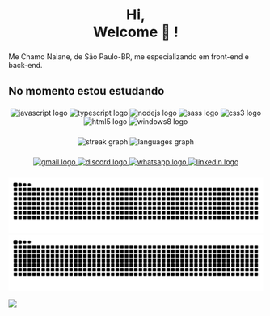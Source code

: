 <!--
**NaianeGarrido/NaianeGarrido** is a ✨ _special_ ✨ repository because its `README.md` (this file) appears on your GitHub profile.

Here are some ideas to get you started:

- 🔭 I’m currently working on ...
- 🌱 I’m currently learning ...
- 👯 I’m looking to collaborate on ...
- 🤔 I’m looking for help with ...
- 💬 Ask me about ...
- 📫 How to reach me: ...
- 😄 Pronouns: ...
- ⚡ Fun fact: ...
-->

<h1 align="center">Hi,<br>Welcome 👋 !</h1>

###

<p align="left">Me Chamo Naiane, de São Paulo-BR, me especializando em front-end e back-end. <br>

## No momento estou estudando</p>

###

<div align="center">

  <img src="https://cdn.jsdelivr.net/gh/devicons/devicon/icons/javascript/javascript-original.svg" width="57" height="37" alt="javascript logo" />
  
  <img src="https://cdn.jsdelivr.net/gh/devicons/devicon/icons/typescript/typescript-original.svg" width="57" height="37" alt="typescript logo"  />
  
  <img src="https://cdn.jsdelivr.net/gh/devicons/devicon/icons/nodejs/nodejs-original.svg" width="57" height="37" alt="nodejs logo"  />
  
  <img src="https://cdn.jsdelivr.net/gh/devicons/devicon/icons/sass/sass-original.svg" width="57" height="37" alt="sass logo"  />
  
  <img src="https://cdn.jsdelivr.net/gh/devicons/devicon/icons/css3/css3-original.svg" width="57" height="37" alt="css3 logo"  />
  
  <img src="https://cdn.jsdelivr.net/gh/devicons/devicon/icons/html5/html5-original.svg" width="57" height="37" alt="html5 logo"  />
  
  <img src="https://cdn.jsdelivr.net/gh/devicons/devicon/icons/windows8/windows8-original.svg" width="57" height="37" alt="windows8 logo"/>
</div>

###

<div align="center">
  <img src="https://streak-stats.demolab.com?user=naianeGarrido&locale=en&mode=daily&theme=dracula&hide_border=false&border_radius=5" height="150" alt="streak graph"  />
  <img src="https://github-readme-stats.vercel.app/api/top-langs?username=naianeGarrido&locale=en&hide_title=false&layout=compact&card_width=320&langs_count=12&theme=dracula&hide_border=false" height="173" alt="languages graph"  />
</div>

###

<div align="center">
  <a href="mailto:garrido.naiane@gmail.com" target="_blank">
    <img src="https://raw.githubusercontent.com/maurodesouza/profile-readme-generator/master/src/assets/icons/social/gmail/default.svg" width="70" height="38" alt="gmail logo"  />
  </a>
  <a href="https://discord.gg/CcBkwd4v" target="_blank">
    <img src="https://raw.githubusercontent.com/maurodesouza/profile-readme-generator/master/src/assets/icons/social/discord/default.svg" width="70" height="38" alt="discord logo"  />
  </a>
  <a href="https://wa.me/5511933033056" target="_blank">
    <img src="https://raw.githubusercontent.com/maurodesouza/profile-readme-generator/master/src/assets/icons/social/whatsapp/default.svg" width="70" height="38" alt="whatsapp logo"  />
  </a>
  <a href="https://www.linkedin.com/in/naianegarrido?utm_source=share&utm_campaign=share_via&utm_content=profile&utm_medium=android_app" target="_blank">
    <img src="https://raw.githubusercontent.com/maurodesouza/profile-readme-generator/master/src/assets/icons/social/linkedin/default.svg" width="70" height="38" alt="linkedin logo"  />
  </a>
</div>

###

![github contribution grid snake animation](https://raw.githubusercontent.com/shahradelahi/shahradelahi/output/github-contribution-grid-snake-dark.svg#gh-dark-mode-only)
![github contribution grid snake animation](https://raw.githubusercontent.com/shahradelahi/shahradelahi/output/github-contribution-grid-snake.svg#gh-light-mode-only)

![](https://komarev.com/ghpvc/?username=naianegarrido)